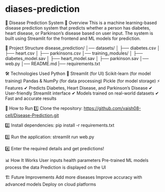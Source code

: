 # diases-prediction
🏥 Disease Prediction System 📌 Overview This is a machine learning-based disease prediction system that predicts whether a person has diabetes, heart disease, or Parkinson’s disease based on user input. The system is built using Streamlit for the frontend and ML models for prediction.

📁 Project Structure disease_prediction/ │── datasets/ │ ├── diabetes.csv │ ├── heart.csv │ ├── parkinsons.csv │── training_modules/ │ ├── diabetes_model.sav │ ├── heart_model.sav │ ├── parkinson.sav │── web.py │── README.md |── requirements.txt

🛠️ Technologies Used Python 🐍 Streamlit (for UI) Scikit-learn (for model training) Pandas & NumPy (for data processing) Pickle (for model storage) ⚡ Features ✔ Predicts Diabetes, Heart Disease, and Parkinson’s Disease ✔ User-friendly Streamlit interface ✔ Models trained on real-world datasets ✔ Fast and accurate results

🚀 How to Run 1️⃣ Clone the repository: https://github.com/vaish08-cell/Disease-Prediction.git

2️⃣ Install dependencies: pip install -r requirements.txt

3️⃣ Run the application: streamlit run web.py

4️⃣ Enter the required details and get predictions!

📊 How It Works User inputs health parameters Pre-trained ML models process the data Prediction is displayed on the UI

🏗 Future Improvements Add more diseases Improve accuracy with advanced models Deploy on cloud platforms
